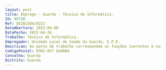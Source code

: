 ```yaml
--- 
layout: post
title: Emprego - Guarda - Técnico de Informática.
Id: 95720
Ref: OE202204/0221
DataAbertura: 2022-04-08
DataFecho: 2022-04-26
Trabalho: Técnico de Informática.
Empregador: Unidade Local de Saúde da Guarda, E.P.E.
Descricao: Ao posto de trabalho correspondem as funções inerentes à carreira e categoria de técnico de informática, tal como descrito no artigo 3.º da Portaria n.º 358 2002, de 3 de abril.
CodigoPostal: 6301-857 GUARDA
Concelho: Guarda
Distrito: Guarda
--- 
```

